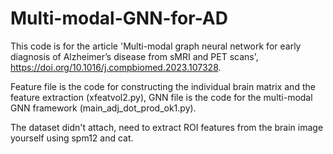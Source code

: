 # Multi-modal-GNN-for-AD

This code is for the article 'Multi-modal graph neural network for early diagnosis of Alzheimer’s
disease from sMRI and PET scans', https://doi.org/10.1016/j.compbiomed.2023.107328.

Feature file is the code for constructing the individual brain matrix and the feature extraction (xfeatvol2.py), GNN file is the code for the multi-modal GNN framework (main_adj_dot_prod_ok1.py). 

The dataset didn't attach, need to extract ROI features from the brain image yourself using spm12 and cat.
